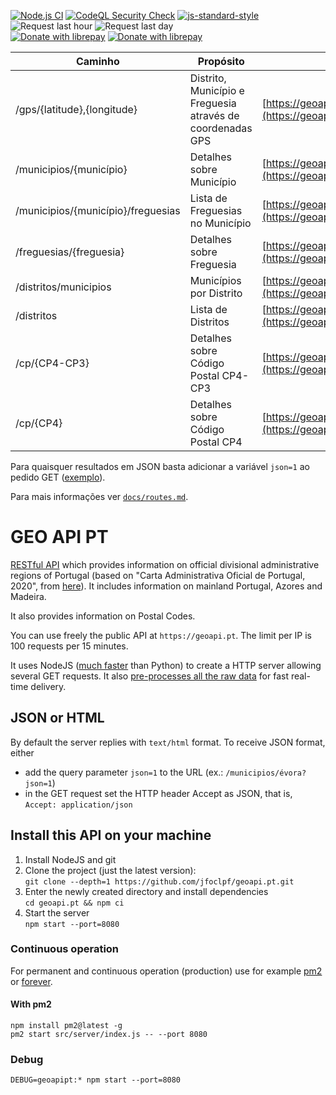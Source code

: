 [![Node.js CI](https://github.com/jfoclpf/geoapi.pt/actions/workflows/node.js.yml/badge.svg)](https://github.com/jfoclpf/geoapi.pt/actions/workflows/node.js.yml)
[![CodeQL Security Check](https://github.com/jfoclpf/geoapi.pt/actions/workflows/codeql.yml/badge.svg)](https://github.com/jfoclpf/geoapi.pt/actions/workflows/codeql.yml)
[![js-standard-style][js-standard-style_img]][js-standard-style_url]
![Request last hour](https://img.shields.io/endpoint?url=https%3A%2F%2Fgeoapi.pt%2Fshieldsio%2FrequestsLastHour)
![Request last day](https://img.shields.io/endpoint?url=https%3A%2F%2Fgeoapi.pt%2Fshieldsio%2FrequestsLastDay)
<br>
[![Donate with librepay](https://img.shields.io/liberapay/receives/joaopimentel1980.svg?logo=liberapay)](https://en.liberapay.com/joaopimentel1980)
[![Donate with librepay](https://img.shields.io/badge/donate-Donate-yellow?logo=liberapay)](https://en.liberapay.com/joaopimentel1980/donate)

[js-standard-style_img]: https://img.shields.io/badge/code%20style-standard-brightgreen.svg
[js-standard-style_url]: https://standardjs.com/

| Caminho | Propósito | Exemplo  |
|-----|---------|---|
| /gps/{latitude},{longitude}  | Distrito, Município e Freguesia através de coordenadas GPS  | [https://geoapi.pt/gps/40.153687,-8.51460](https://geoapi.pt/gps/40.153687,-8.514602)  |
| /municipios/{município}  | Detalhes sobre Município  | [https://geoapi.pt/municipios/évora](https://geoapi.pt/municipios/évora)  |
| /municipios/{município}/freguesias  | Lista de Freguesias no Município  | [https://geoapi.pt/municipios/porto/freguesias](https://geoapi.pt/municipios/porto/freguesias)  |
| /freguesias/{freguesia}  | Detalhes sobre Freguesia  | [https://geoapi.pt/freguesias/serzedelo](https://geoapi.pt/freguesias/serzedelo)  |
| /distritos/municipios  | Municípios por Distrito  | [https://geoapi.pt/distritos/municipios](https://geoapi.pt/distritos/municipios)  |
| /distritos  | Lista de Distritos  | [https://geoapi.pt/distritos](https://geoapi.pt/distritos)  |
| /cp/{CP4-CP3}  | Detalhes sobre Código Postal CP4-CP3  | [https://geoapi.pt/cp/2495-300](https://geoapi.pt/cp/2495-300)  |
| /cp/{CP4}  | Detalhes sobre Código Postal CP4  | [https://geoapi.pt/cp/2495](https://geoapi.pt/cp/2495)  |


<p>Para quaisquer resultados em JSON basta adicionar a variável <code>json=1</code> ao pedido GET (<a href="https://geoapi.pt/cp/2495-300?json=1">exemplo</a>).</p>

Para mais informações ver [`docs/routes.md`](/docs/routes.md).

# GEO API PT

[RESTful API](https://restfulapi.net/) which provides information on official divisional administrative regions of Portugal (based on "Carta Administrativa Oficial de Portugal, 2020", from [here](https://www.dgterritorio.gov.pt/dados-abertos)). It includes information on mainland Portugal, Azores and Madeira.

It also provides information on Postal Codes.

You can use freely the public API at `https://geoapi.pt`. The limit per IP is 100 requests per 15 minutes.

It uses NodeJS ([much faster](https://benchmarksgame-team.pages.debian.net/benchmarksgame/fastest/python.html) than Python) to create a HTTP server allowing several GET requests. It also [pre-processes all the raw data](/prepareServer.js) for fast real-time delivery.

## JSON or HTML

By default the server replies with `text/html` format. To receive JSON format, either

 - add the query parameter `json=1` to the URL (ex.: `/municipios/évora?json=1`)
 - in the GET request set the HTTP header Accept as JSON, that is, `Accept: application/json`

## Install this API on your machine

 1. Install NodeJS and git
 2. Clone the project (just the latest version):<br>
    `git clone --depth=1 https://github.com/jfoclpf/geoapi.pt.git`
 3. Enter the newly created directory and install dependencies<br>
    `cd geoapi.pt && npm ci`
 4. Start the server<br>
    `npm start --port=8080`

### Continuous operation

For permanent and continuous operation (production) use for example [pm2](https://pm2.keymetrics.io/docs/usage/quick-start/) or [forever](https://www.npmjs.com/package/forever).

#### With pm2

```
npm install pm2@latest -g
pm2 start src/server/index.js -- --port 8080
```

### Debug

```
DEBUG=geoapipt:* npm start --port=8080
```
